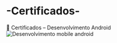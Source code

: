 # -Certificados-
📱 Certificados – Desenvolvimento Android
![Desenvolvimento mobile android](https://github.com/user-attachments/assets/ead7dcc7-d356-4625-827c-4c5333a3bce9)
